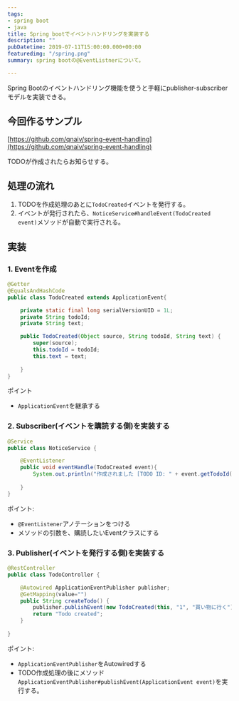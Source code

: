 ```yaml
---
tags:
- spring boot
- java
title: Spring bootでイベントハンドリングを実装する
description: ""
pubDatetime: 2019-07-11T15:00:00.000+00:00
featuredimg: "/spring.png"
summary: spring bootの@EventListnerについて。

---
```

Spring Bootのイベントハンドリング機能を使うと手軽にpublisher-subscriberモデルを実装できる。

## 今回作るサンプル

[https://github.com/qnaiv/spring-event-handling](https://github.com/qnaiv/spring-event-handling)

TODOが作成されたらお知らせする。

## 処理の流れ

1. TODOを作成処理のあとに`TodoCreated`イベントを発行する。
2. イベントが発行されたら、`NoticeService#handleEvent(TodoCreated event)`メソッドが自動で実行される。

## 実装

### 1. Eventを作成

``` java
@Getter
@EqualsAndHashCode
public class TodoCreated extends ApplicationEvent{

    private static final long serialVersionUID = 1L;
    private String todoId;
    private String text;

    public TodoCreated(Object source, String todoId, String text) {
        super(source);
        this.todoId = todoId;
        this.text = text;
        
    }
}
```

ポイント

* `ApplicationEvent`を継承する

### 2. Subscriber(イベントを購読する側)を実装する

``` java
@Service
public class NoticeService {

    @EventListener
    public void eventHandle(TodoCreated event){
        System.out.println("作成されました [TODO ID: " + event.getTodoId() + " / 内容: " + event.getText() + "]");
        
    }
}
```

ポイント:

* `@EventListener`アノテーションをつける
* メソッドの引数を、購読したいEventクラスにする

### 3. Publisher(イベントを発行する側)を実装する

```java
@RestController
public class TodoController {

    @Autowired ApplicationEventPublisher publisher;
    @GetMapping(value="")
    public String createTodo() {
        publisher.publishEvent(new TodoCreated(this, "1", "買い物に行く"));
        return "Todo created";
    }
    
}
```

ポイント:

* `ApplicationEventPublisher`をAutowiredする
* TODO作成処理の後にメソッド`ApplicationEventPublisher#publishEvent(ApplicationEvent event)`を実行する。